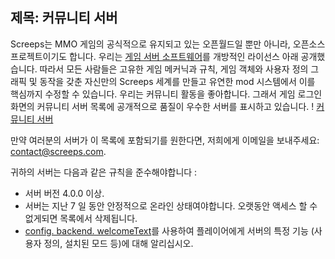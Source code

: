 제목: 커뮤니티 서버
---
Screeps는 MMO 게임의 공식적으로 유지되고 있는 오픈월드일 뿐만 아니라, 오픈소스 프로젝트이기도 합니다. 우리는 [게임 서버 소프트웨어](https://github.com/screeps/screeps)를 개방적인 라이선스 아래 공개했습니다. 따라서 모든 사람들은 고유한 게임 메커닉과 규칙, 게임 객체와 사용자 정의 그래픽 및 동작을 갖춘 자신만의 Screeps 세계를 만들고 유연한 mod 시스템에서 이를 핵심까지 수정할 수 있습니다.
우리는 커뮤니티 활동을 좋아합니다. 그래서 게임 로그인 화면의 커뮤니티 서버 목록에 공개적으로 품질이 우수한 서버를 표시하고 있습니다.
! [커뮤니티 서버](img/community-servers.png)

만약 여러분의 서버가 이 목록에 포함되기를 원한다면, 저희에게 이메일을 보내주세요: [contact@screeps.com](mailto:contact@screeps.com).

귀하의 서버는 다음과 같은 규칙을 준수해야합니다 :
* 서버 버전 4.0.0 이상.
* 서버는 지난 7 일 동안 안정적으로 온라인 상태여야합니다. 오랫동안 액세스 할 수 없게되면 목록에서 삭제됩니다.
* [config. backend. welcomeText](https://github.com/screeps/launcher/blob/master/init_dist/example-mods/welcome-text.js)를 사용하여 플레이어에게 서버의 특정 기능 (사용자 정의, 설치된 모드 등)에 대해 알리십시오.